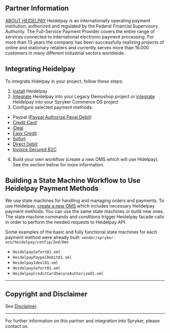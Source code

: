## Partner Information

[ABOUT HEIDELPAY](https://www.heidelpay.de/) 
Heidelpay is an internationally operating payment institution, authorized and regulated by the Federal Financial Supervisory Authority. The Full-Service Payment Provider covers the entire range of services connected to international electronic payment processing. For more than 13 years the company has been successfully realizing projects of online and stationary retailers and currently serves more than 16.000 customers in many different industrial sectors worldwide. 

## Integrating Heidelpay

To integrate Hidelpay in your project, follow these steps:

1. [Install](https://documentation.spryker.com/docs/en/heidelpay-installation) Heidelpay
2. [Integrate](https://documentation.spryker.com/docs/en/heidelpay-integration) Heidelpay into your Legacy Demoshop project or [integrate](https://documentation.spryker.com/docs/en/heidelpay-integration-scos)  Heidelpay into your Spryker Commerce OS project
3. Configure selected payment methods:

  - Paypal ([Paypal Authorize](https://documentation.spryker.com/docs/en/heidelpay-authorize),[Payal Debit](https://documentation.spryker.com/docs/en/heidelpay-paypal-debit))
  - [Credit Card](https://documentation.spryker.com/docs/en/heidelpay-credit-card)
  - [iDeal](https://documentation.spryker.com/docs/en/hedelpay-ideal)
  - [Easy Credit](https://documentation.spryker.com/docs/en/heidelpay-easy-credit)
  - [Sofort](https://documentation.spryker.com/docs/en/heidelay-sofort)
  - [Direct Debit](https://documentation.spryker.com/docs/en/heidelpay-direct-debit)
  - [Invoice Secured B2C](https://documentation.spryker.com/docs/en/heidelpay-invoice-secured-b2c)

4. Build your own workflow (create a new OMS which will use Hidelpay). See the section below for more information.

## Building a State Machine Workflow to Use Heidelpay Payment Methods

We use state machines for handling and managing orders and payments.
To use Heidelpay, [create a new OMS](http://documentation.spryker.com/v4/docs/oms-state-machine) which includes necessary Heildelpay payment methods. You can use the same state machines or build new ones. The state machine commands and conditions trigger Heidelpay facade calls in order to perform the needed requests to Heidelpay API.

Some examples of the basic and fully functional state machines for each payment method were already built: `vendor/spryker-eco/heidelpay/config/Zed/Oms`

* `HeidelpaySofort01.xml`
* `HeidelpayPaypalDebit01.xml`
* `HeidelpayIdeal01.xml`
* `HeidelpaySofort01.xml`
* `HeidelpayCreditCardSecureAuthorize01.xml`
---

## Copyright and Disclaimer

See [Disclaimer](https://github.com/spryker/spryker-documentation).

---
For further information on this partner and integration into Spryker, please contact us.

<div class="hubspot-form js-hubspot-form" data-portal-id="2770802" data-form-id="163e11fb-e833-4638-86ae-a2ca4b929a41" id="hubspot-1"></div>